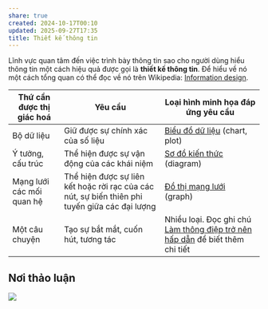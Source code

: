 ```yaml
---
share: true
created: 2024-10-17T00:10
updated: 2025-09-27T17:35
title: Thiết kế thông tin
---
```

Lĩnh vực quan tâm đến việc trình bày thông tin sao cho người dùng hiểu thông tin một cách hiệu quả được gọi là **thiết kế thông tin**. Để hiểu về nó một cách tổng quan có thể đọc về nó trên Wikipedia: [Information design](https://en.wikipedia.org/wiki/Information_design). 

| Thứ cần được thị giác hoá | Yêu cầu                                                                                        | Loại hình minh họa đáp ứng yêu cầu                                     |
| ------------------------- | ---------------------------------------------------------------------------------------------- | ---------------------------------------------------------------------- |
| Bộ dữ liệu                | Giữ được sự chính xác của số liệu                                                              | [Biểu đồ dữ liệu](../../Nhu%20c%E1%BA%A7u%20c%C3%B4ng%20ngh%E1%BB%87/Minh%20h%E1%BB%8Da,%20s%C6%A1%20%C4%91%E1%BB%93%20h%C3%B3a,%20th%E1%BB%8B%20gi%C3%A1c%20h%C3%B3a,%20t%C6%B0%C6%A1ng%20t%C3%A1c%20h%C3%B3a%20th%C3%B4ng%20tin/T%E1%BA%A1o%20bi%E1%BB%83u%20%C4%91%E1%BB%93%20d%E1%BB%AF%20li%E1%BB%87u.md) (chart, plot)                 |
| Ý tưởng, cấu trúc         | Thể hiện được sự vận động của các khái niệm                                                    | [Sơ đồ kiến thức](../../Nhu%20c%E1%BA%A7u%20c%C3%B4ng%20ngh%E1%BB%87/Minh%20h%E1%BB%8Da,%20s%C6%A1%20%C4%91%E1%BB%93%20h%C3%B3a,%20th%E1%BB%8B%20gi%C3%A1c%20h%C3%B3a,%20t%C6%B0%C6%A1ng%20t%C3%A1c%20h%C3%B3a%20th%C3%B4ng%20tin/S%C6%A1%20%C4%91%E1%BB%93%20h%C3%B3a%20ki%E1%BA%BFn%20th%E1%BB%A9c,%20t%E1%BA%A1o%20canvas.md) (diagram)         |
| Mạng lưới các mối quan hệ | Thể hiện được sự liên kết hoặc rời rạc của các nút, sự biến thiên phi tuyến giữa các đại lượng | [Đồ thị mạng lưới](../../Nhu%20c%E1%BA%A7u%20c%C3%B4ng%20ngh%E1%BB%87/X%C3%A1c%20%C4%91%E1%BB%8Bnh%20m%E1%BA%ABu%20h%C3%ACnh/T%E1%BA%A1o%20%C4%91%E1%BB%93%20th%E1%BB%8B%20m%E1%BA%A1ng%20l%C6%B0%E1%BB%9Bi,%20h%E1%BB%87%20th%E1%BB%91ng%20phi%20tuy%E1%BA%BFn.md) (graph) |
| Một câu chuyện            | Tạo sự bắt mắt, cuốn hút, tương tác                                                            | Nhiều loại. Đọc ghi chú [Làm thông điệp trở nên hấp dẫn](./L%C3%A0m%20th%C3%B4ng%20%C4%91i%E1%BB%87p%20tr%E1%BB%9F%20n%C3%AAn%20h%E1%BA%A5p%20d%E1%BA%ABn.md) để biết thêm chi tiết   |

## Nơi thảo luận
[![](https://imagizer.imageshack.com/a/img924/9471/eQpmWA.png)](https://discord.com/channels/898550123007709204/1296474612716146719)